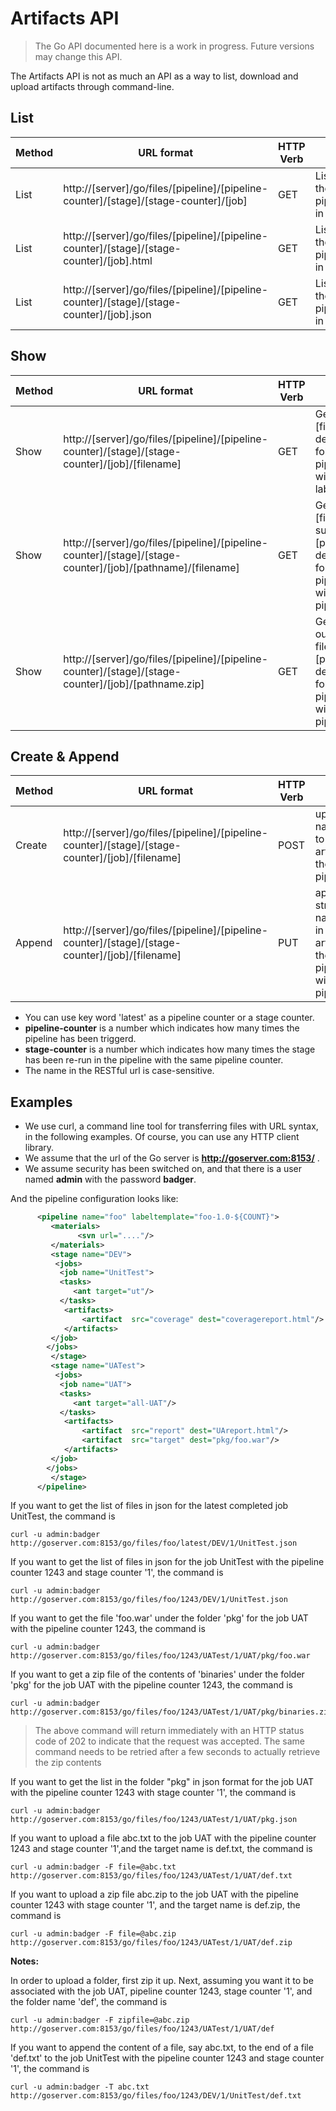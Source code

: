 # Artifacts API

> The Go API documented here is a work in progress. Future versions may change this API.

The Artifacts API is not as much an API as a way to list, download and upload artifacts through command-line.

## List

| Method | URL format | HTTP Verb | Explanation |
|--------|------------|-----------|-------------|
| List | http://[server]/go/files/[pipeline]/[pipeline-counter]/[stage]/[stage-counter]/[job] | GET | List all files for the particular pipeline/stage/job in html format |
| List | http://[server]/go/files/[pipeline]/[pipeline-counter]/[stage]/[stage-counter]/[job].html | GET | List all files for the particular pipeline/stage/job in html format |
| List | http://[server]/go/files/[pipeline]/[pipeline-counter]/[stage]/[stage-counter]/[job].json | GET | List all files for the particular pipeline/stage/job in json format |

## Show

| Method | URL format | HTTP Verb | Explanation |
|--------|------------|-----------|-------------|
| Show | http://[server]/go/files/[pipeline]/[pipeline-counter]/[stage]/[stage-counter]/[job]/[filename] | GET | Get the file called [filename] in default artifact folder of the pipeline/stage/job with particular label. |
| Show | http://[server]/go/files/[pipeline]/[pipeline-counter]/[stage]/[stage-counter]/[job]/[pathname]/[filename] | GET | Get the file called [filename] in the sub-folder [pathname] of default artifact folder of the pipeline/stage/job with particular pipeline counter. |
| Show | http://[server]/go/files/[pipeline]/[pipeline-counter]/[stage]/[stage-counter]/[job]/[pathname.zip] | GET | Get a zipped output of all the files in the [pathname] of default artifact folder of the pipeline/stage/job with particular pipeline counter. |

## Create & Append

| Method | URL format | HTTP Verb | Explanation |
|--------|------------|-----------|-------------|
| Create | http://[server]/go/files/[pipeline]/[pipeline-counter]/[stage]/[stage-counter]/[job]/[filename] | POST | upload a file named [filename] to the default artifact folder of the particular pipeline/stage/job |
| Append | http://[server]/go/files/[pipeline]/[pipeline-counter]/[stage]/[stage-counter]/[job]/[filename] | PUT | appending a string to a file named 'filename' in the default artifact folder of the pipeline/stage/job with particular pipeline counter |

-   You can use key word 'latest' as a pipeline counter or a stage counter.
-   **pipeline-counter** is a number which indicates how many times the pipeline has been triggerd.
-   **stage-counter** is a number which indicates how many times the stage has been re-run in the pipeline with the same pipeline counter.
-   The name in the RESTful url is case-sensitive.

## Examples

-   We use curl, a command line tool for transferring files with URL syntax, in the following examples. Of course, you can use any HTTP client library.
-   We assume that the url of the Go server is **http://goserver.com:8153/** .
-   We assume security has been switched on, and that there is a user named **admin** with the password **badger**.

And the pipeline configuration looks like:

```xml
      <pipeline name="foo" labeltemplate="foo-1.0-${COUNT}">
         <materials>
               <svn url="...."/>
         </materials>
         <stage name="DEV">
          <jobs>
           <job name="UnitTest">
           <tasks>
              <ant target="ut"/>
           </tasks>
            <artifacts>
                <artifact  src="coverage" dest="coveragereport.html"/>         
            </artifacts>
         </job>
        </jobs>
         </stage>
         <stage name="UATest">
          <jobs>
           <job name="UAT">
           <tasks>
              <ant target="all-UAT"/>
           </tasks>
            <artifacts>
                <artifact  src="report" dest="UAreport.html"/>
                <artifact  src="target" dest="pkg/foo.war"/>
            </artifacts>
         </job>
        </jobs>
         </stage>
      </pipeline>     
```

If you want to get the list of files in json for the latest completed job UnitTest, the command is

```
curl -u admin:badger http://goserver.com:8153/go/files/foo/latest/DEV/1/UnitTest.json
```

If you want to get the list of files in json for the job UnitTest with the pipeline counter 1243 and stage counter '1', the command is

```
curl -u admin:badger http://goserver.com:8153/go/files/foo/1243/DEV/1/UnitTest.json
```

If you want to get the file 'foo.war' under the folder 'pkg' for the job UAT with the pipeline counter 1243, the command is

```
curl -u admin:badger http://goserver.com:8153/go/files/foo/1243/UATest/1/UAT/pkg/foo.war
```

If you want to get a zip file of the contents of 'binaries' under the folder 'pkg' for the job UAT with the pipeline counter 1243, the command is

```
curl -u admin:badger http://goserver.com:8153/go/files/foo/1243/UATest/1/UAT/pkg/binaries.zip
```

> The above command will return immediately with an HTTP status code of 202 to indicate that the request was accepted. The same command needs to be retried after a few seconds to actually retrieve the zip contents

If you want to get the list in the folder "pkg" in json format for the job UAT with the pipeline counter 1243 with stage counter '1', the command is

```
curl -u admin:badger http://goserver.com:8153/go/files/foo/1243/UATest/1/UAT/pkg.json
```

If you want to upload a file abc.txt to the job UAT with the pipeline counter 1243 and stage counter '1',and the target name is def.txt, the command is

```
curl -u admin:badger -F file=@abc.txt http://goserver.com:8153/go/files/foo/1243/UATest/1/UAT/def.txt
```

If you want to upload a zip file abc.zip to the job UAT with the pipeline counter 1243 with stage counter '1', and the target name is def.zip, the command is

```
curl -u admin:badger -F file=@abc.zip http://goserver.com:8153/go/files/foo/1243/UATest/1/UAT/def.zip
```

**Notes:**

In order to upload a folder, first zip it up. Next, assuming you want it to be associated with the job UAT, pipeline counter 1243, stage counter '1', and the folder name 'def', the command is

```
curl -u admin:badger -F zipfile=@abc.zip http://goserver.com:8153/go/files/foo/1243/UATest/1/UAT/def
```

If you want to append the content of a file, say abc.txt, to the end of a file 'def.txt' to the job UnitTest with the pipeline counter 1243 and stage counter '1', the command is

```
curl -u admin:badger -T abc.txt http://goserver.com:8153/go/files/foo/1243/DEV/1/UnitTest/def.txt
```
